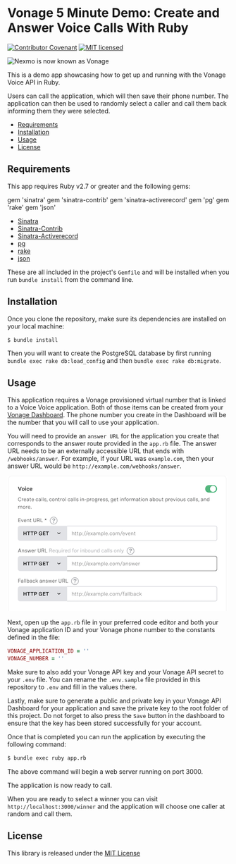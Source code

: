 # Vonage 5 Minute Demo: Create and Answer Voice Calls With Ruby

[![Contributor Covenant](https://img.shields.io/badge/Contributor%20Covenant-v2.0%20adopted-ff69b4.svg)](CODE_OF_CONDUCT.md)
[![MIT licensed](https://img.shields.io/badge/license-MIT-blue.svg)](./LICENSE.txt)

<img src="https://developer.nexmo.com/assets/images/Vonage_Nexmo.svg" height="48px" alt="Nexmo is now known as Vonage" />

This is a demo app showcasing how to get up and running with the Vonage Voice API in Ruby.

Users can call the application, which will then save their phone number. The application can then be used to randomly select a caller and call them back informing them they were selected.

* [Requirements](#requirements)
* [Installation](#installation)
* [Usage](#usage)
* [License](#license)

## Requirements

This app requires Ruby v2.7 or greater and the following gems:

gem 'sinatra'
gem 'sinatra-contrib'
gem 'sinatra-activerecord'
gem 'pg'
gem 'rake'
gem 'json'

* [Sinatra]()
* [Sinatra-Contrib]()
* [Sinatra-Activerecord]()
* [pg]()
* [rake]()
* [json]()

These are all included in the project's `Gemfile` and will be installed when you run `bundle install` from the command line.

## Installation

Once you clone the repository, make sure its dependencies are installed on your local machine:

```bash
$ bundle install
```

Then you will want to create the PostgreSQL database by first running `bundle exec rake db:load_config` and then `bundle exec rake db:migrate`.

## Usage

This application requires a Vonage provisioned virtual number that is linked to a Voice Voice application. Both of those items can be created from your [Vonage Dashboard](https://dashboard.nexmo.com). The phone number you create in the Dashboard will be the number that you will call to use your application.

You will need to provide an `answer URL` for the application you create that corresponds to the answer route provided in the `app.rb` file. The answer URL needs to be an externally accessible URL that ends with `/webhooks/answer`. For example, if your URL was `example.com`, then your answer URL would be `http://example.com/webhooks/answer`.

![Voice API URL settings](voice_app_url_settings.png)

Next, open up the `app.rb` file in your preferred code editor and both your Vonage application ID and your Vonage phone number to the constants defined in the file:

```ruby
VONAGE_APPLICATION_ID = ''
VONAGE_NUMBER = ''
```

Make sure to also add your Vonage API key and your Vonage API secret to your `.env` file. You can rename the `.env.sample` file provided in this repository to `.env` and fill in the values there. 

Lastly, make sure to generate a public and private key in your Vonage API Dashboard for your application and save the private key to the root folder of this project. Do not forget to also press the `Save` button in the dashboard to ensure that the key has been stored successfully for your account.

Once that is completed you can run the application by executing the following command:

```bash
$ bundle exec ruby app.rb
```

The above command will begin a web server running on port 3000.

The application is now ready to call.

When you are ready to select a winner you can visit `http://localhost:3000/winner` and the application will choose one caller at random and call them.

## License

This library is released under the [MIT License][license]

[license]: LICENSE.txt

